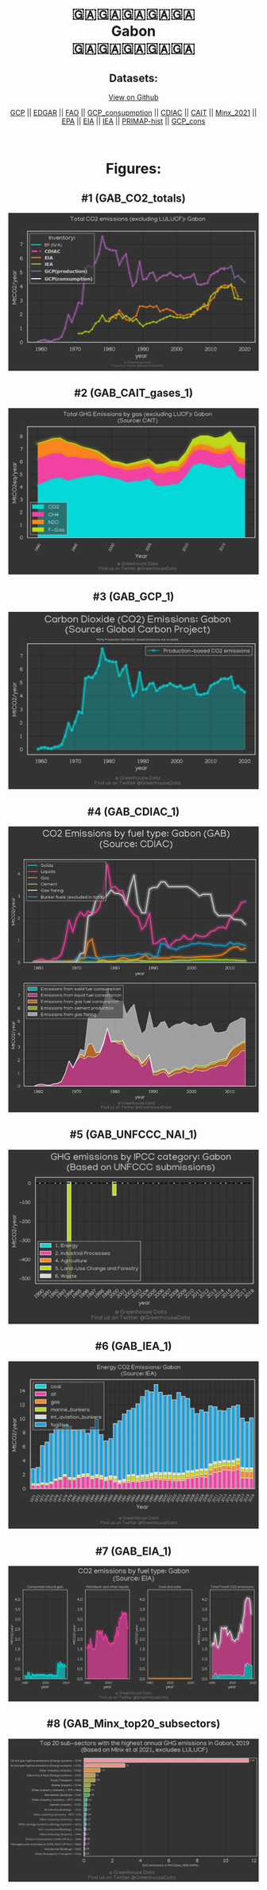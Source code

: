 
<center>
<h1 align="center">
🇬🇦🇬🇦🇬🇦🇬🇦🇬🇦
<br>
Gabon
<br>
🇬🇦🇬🇦🇬🇦🇬🇦🇬🇦
</h1>
<h2>Datasets:</h2>
<p><a href="https://github.com/dquintani/GreenhouseData/tree/master/country_data/GAB_Gabon/data">View on Github</a>
<br></p><p><a href="data/GAB_GCP.csv">GCP</a> || <a href="data/GAB_EDGAR.csv">EDGAR</a> || <a href="data/GAB_FAO.csv">FAO</a> || <a href="data/GAB_GCP_consupmption.csv">GCP_consupmption</a> || <a href="data/GAB_CDIAC.csv">CDIAC</a> || <a href="data/GAB_CAIT.csv">CAIT</a> || <a href="data/GAB_Minx_2021.csv">Minx_2021</a> || <a href="data/GAB_EPA.csv">EPA</a> || <a href="data/GAB_EIA.csv">EIA</a> || <a href="data/GAB_IEA.csv">IEA</a> || <a href="data/GAB_PRIMAP-hist.csv">PRIMAP-hist</a> || <a href="data/GAB_GCP_cons.csv">GCP_cons</a></p><p><br></p>
<h1>Figures:</h1><h2>#1 (GAB_CO2_totals)</h2>
<p><img alt="" src="figures/GAB_CO2_totals.png" /></p><h2>#2 (GAB_CAIT_gases_1)</h2>
<p><img alt="" src="figures/GAB_CAIT_gases_1.png" /></p><h2>#3 (GAB_GCP_1)</h2>
<p><img alt="" src="figures/GAB_GCP_1.png" /></p><h2>#4 (GAB_CDIAC_1)</h2>
<p><img alt="" src="figures/GAB_CDIAC_1.png" /></p><h2>#5 (GAB_UNFCCC_NAI_1)</h2>
<p><img alt="" src="figures/GAB_UNFCCC_NAI_1.png" /></p><h2>#6 (GAB_IEA_1)</h2>
<p><img alt="" src="figures/GAB_IEA_1.png" /></p><h2>#7 (GAB_EIA_1)</h2>
<p><img alt="" src="figures/GAB_EIA_1.png" /></p><h2>#8 (GAB_Minx_top20_subsectors)</h2>
<p><img alt="" src="figures/GAB_Minx_top20_subsectors.png" /></p>